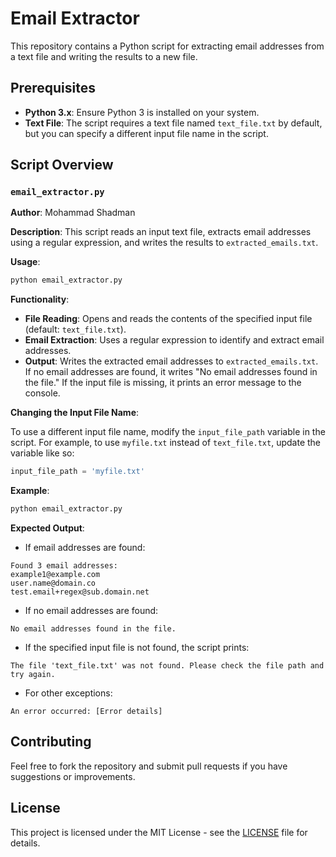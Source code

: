 # Email Extractor

This repository contains a Python script for extracting email addresses from a text file and writing the results to a new file.

## Prerequisites

- **Python 3.x**: Ensure Python 3 is installed on your system.
- **Text File**: The script requires a text file named `text_file.txt` by default, but you can specify a different input file name in the script.

## Script Overview

### `email_extractor.py`

**Author**: Mohammad Shadman

**Description**: This script reads an input text file, extracts email addresses using a regular expression, and writes the results to `extracted_emails.txt`.

**Usage**:

```bash
python email_extractor.py
```

**Functionality**:

- **File Reading**: Opens and reads the contents of the specified input file (default: `text_file.txt`).
- **Email Extraction**: Uses a regular expression to identify and extract email addresses.
- **Output**: Writes the extracted email addresses to `extracted_emails.txt`. If no email addresses are found, it writes "No email addresses found in the file." If the input file is missing, it prints an error message to the console.

**Changing the Input File Name**:

To use a different input file name, modify the `input_file_path` variable in the script. For example, to use `myfile.txt` instead of `text_file.txt`, update the variable like so:

```python
input_file_path = 'myfile.txt'
```

**Example**:

```bash
python email_extractor.py
```

**Expected Output**:

- If email addresses are found:

```
Found 3 email addresses:
example1@example.com
user.name@domain.co
test.email+regex@sub.domain.net
```

- If no email addresses are found:

```
No email addresses found in the file.
```

- If the specified input file is not found, the script prints:

```
The file 'text_file.txt' was not found. Please check the file path and try again.
```

- For other exceptions:

```
An error occurred: [Error details]
```

## Contributing

Feel free to fork the repository and submit pull requests if you have suggestions or improvements.

## License

This project is licensed under the MIT License - see the [LICENSE](LICENSE) file for details.
